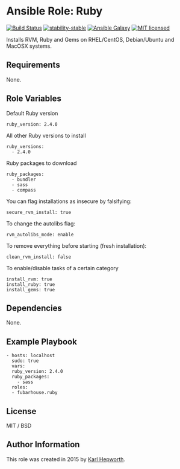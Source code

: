 # Ansible Role: Ruby

[![Build Status](https://img.shields.io/travis/fubarhouse/ansible-role-ruby/master.svg?style=for-the-badge)](https://travis-ci.org/fubarhouse/ansible-role-ruby)
[![stability-stable](https://img.shields.io/badge/stability-stable-green.svg?style=for-the-badge)](https://github.com/orangemug/stability-badges)
[![Ansible Galaxy](https://img.shields.io/ansible/role/4920.svg?style=for-the-badge)](https://galaxy.ansible.com/fubarhouse/ruby)
[![MIT licensed](https://img.shields.io/badge/license-MIT-blue.svg?style=for-the-badge)](https://raw.githubusercontent.com/fubarhouse/ansible-role-ruby/master/LICENSE)

Installs RVM, Ruby and Gems on RHEL/CentOS, Debian/Ubuntu and MacOSX systems.

## Requirements

None.

## Role Variables

Default Ruby version
````
ruby_version: 2.4.0
````
All other Ruby versions to install
````
ruby_versions:
  - 2.4.0
````
Ruby packages to download
````
ruby_packages:
  - bundler
  - sass
  - compass
````
You can flag installations as insecure by falsifying:
````
secure_rvm_install: true
````
To change the autolibs flag:
````
rvm_autolibs_mode: enable
````
To remove everything before starting (fresh installation):
````
clean_rvm_install: false
````
To enable/disable tasks of a certain category
````
install_rvm: true
install_ruby: true
install_gems: true
````
## Dependencies

  None.

## Example Playbook

````
- hosts: localhost
  sudo: true
  vars:
  ruby_version: 2.4.0
  ruby_packages:
    - sass
  roles:
  - fubarhouse.ruby
````

## License

MIT / BSD

## Author Information

This role was created in 2015 by [Karl Hepworth](https://twitter.com/fubarhouse).
